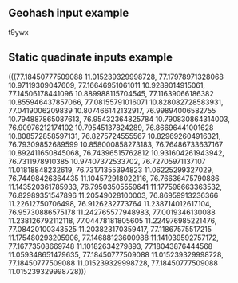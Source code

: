 ## Geohash input example
t9ywx

## Static quadinate inputs example

(((77.18450777509088 11.015239329998728, 77.17978971328068 10.97119309047609, 77.16646951061011 10.9289014915061, 77.14506178441096 10.889988115704545, 77.11639066186382 10.855946437857066, 77.08155791016071 10.828082728583931, 77.0419006209839 10.807466142132917, 76.99894006582755 10.794887865087613, 76.95432364825784 10.790830864314003, 76.90976212174102 10.79545137824289, 76.86696441001628 10.808572858597131, 76.8275724555567 10.829692604916321, 76.79309852689599 10.858000858273183, 76.76486733637167 10.892411650845068, 76.74396515762812 10.931604261943942, 76.7311978910385 10.97407372533702, 76.72705971137107 11.01818848232619, 76.73171355394823 11.06225299327029, 76.74498426364435 11.104572918022116, 76.76636475790886 11.143520361785933, 76.79503505559641 11.177596663363532, 76.82989351547896 11.20549028100003, 76.86959913236366 11.22612750706498, 76.9126232773764 11.238714012617104, 76.95730886575178 11.242765577948983, 77.0019346130088 11.238126792112118, 77.04478181805605 11.224976985221476, 77.08420100343525 11.203823170359417, 77.11867575517215 11.175480293205906, 77.14688123600988 11.141039592757172, 77.16773508669748 11.10182634279893, 77.18043876444568 11.059348651479635, 77.18450777509088 11.015239329998728, 77.18450777509088 11.015239329998728, 77.18450777509088 11.015239329998728)))